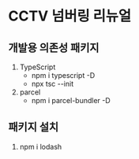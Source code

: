 # CCTV 넘버링 리뉴얼

## 개발용 의존성 패키지
1. TypeScript
    - npm i typescript -D
    - npx tsc --init
1. parcel
    - npm i parcel-bundler -D

## 패키지 설치
1.  npm i lodash

